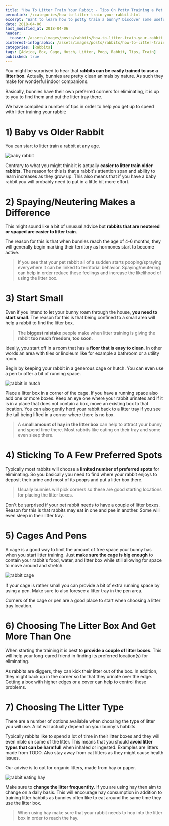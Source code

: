 ```yaml
---
title: "How To Litter Train Your Rabbit - Tips On Potty Training a Pet Bunny"
permalink: /:categories/how-to-litter-train-your-rabbit.html
excerpt: "Want to learn how to potty train a bunny? Discover some usefull tips on litter training your pet rabbit."
date: 2018-04-06
last_modified_at: 2018-04-06
header:
  teaser: /assets/images/posts/rabbits/how-to-litter-train-your-rabbit.jpg
pinterest-infographic: /assets/images/posts/rabbits/how-to-litter-train-your-rabbit-infographic.png
categories: [Rabbits]
tags: [Advice, Box, Cage, Hutch, Litter, Poop, Rabbit, Tips, Train]
published: true
---
```

You might be surprised to hear that **rabbits can be easily trained to use a litter box**. Actually, bunnies are pretty clean animals by nature. As such they make for wonderful indoor companions.

Basically, bunnies have their own preferred corners for eliminating, it is up to you to find them and put the litter tray there.

We have compiled a number of tips in order to help you get up to speed with litter training your rabbit:

# 1) Baby vs Older Rabbit

You can start to litter train a rabbit at any age.

<img src="{{ site.url }}/assets/images/posts/rabbits/baby-rabbit.jpg" alt="baby rabbit" class="align-right">

Contrary to what you might think it is actually **easier to litter train older rabbits**. The reason for this is that a rabbit's attention span and ability to learn increases as they grow up. This also means that if you have a baby rabbit you will probably need to put in a little bit more effort.

# 2) Spaying/Neutering Makes a Difference

This might sound like a bit of unusual advice but **rabbits that are neutered or spayed are easier to litter train**.

The reason for this is that when bunnies reach the age of 4-6 months, they will generally begin marking their territory as hormones start to become active.

> If you see that your pet rabbit all of a sudden starts pooping/spraying everywhere it can be linked to territorial behavior. Spaying/neutering can help in order reduce these feelings and increase the likelihood of using the litter box.

# 3) Start Small

Even if you intend to let your bunny roam through the house, **you need to start small**. The reason for this is that being confined to a small area will help a rabbit to find the litter box. 

> The **biggest mistake** people make when litter training is giving the rabbit **too much freedom, too soon**.

Ideally, you start off in a room that has a **floor that is easy to clean**. In other words an area with tiles or linoleum like for example a bathroom or a utility room.

Begin by keeping your rabbit in a generous cage or hutch. You can even use a pen to offer a bit of running space.

<img src="{{ site.url }}/assets/images/posts/rabbits/rabbit-in-hutch.jpg" alt="rabbit in hutch" class="align-right">

Place a litter box in a corner of the cage. If you have a running space also add one or more boxes. Keep an eye one where your rabbit urinates and if it is in a place that does not contain a box, move an existing box to that location. You can also gently herd your rabbit back to a litter tray if you see the tail being lifted in a corner where there is no box.

> A **small amount of hay in the litter box** can help to attract your bunny and spend time there. Most rabbits like eating on their tray and some even sleep there.

# 4) Sticking To A Few Preferred Spots

Typically most rabbits will choose a **limited number of preferred spots** for eliminating. So you basically you need to find where your rabbit enjoys to deposit their urine and most of its poops and put a litter box there.

> Usually bunnies will pick corners so these are good starting locations for placing the litter boxes.

Don't be surprised if your pet rabbit needs to have a couple of litter boxes. Reason for this is that rabbits may eat in one and pee in another. Some will even sleep in their litter tray.

# 5) Cages And Pens

A cage is a good way to limit the amount of free space your bunny has when you start litter training. Just **make sure the cage is big enough** to contain your rabbit's food, water, and litter box while still allowing for space to move around and stretch.

<img src="{{ site.url }}/assets/images/posts/rabbits/rabbit-cage.jpg" alt="rabbit cage" class="align-right">

If your cage is rather small you can provide a bit of extra running space by using a pen. Make sure to also foresee a litter tray in the pen area.

Corners of the cage or pen are a good place to start when choosing a litter tray location.

# 6) Choosing The Litter Box And Get More Than One

When starting the training it is best to **provide a couple of litter boxes**. This will help your long-eared friend in finding its preferred location(s) for eliminating.

As rabbits are diggers, they can kick their litter out of the box. In addition, they might back up in the corner so far that they urinate over the edge. Getting a box with higher edges or a cover can help to control these problems.

# 7) Choosing The Litter Type

There are a number of options available when choosing the type of litter you will use. A lot will actually depend on your bunny's habbits.

Typically rabbits like to spend a lot of time in their litter boxes and they will even nible on some of the litter. This means that you should **avoid litter types that can be harmfull** when inhaled or ingested. Examples are litters made from TODO. Also stay away from cat litters as they might cause health issues.

Our advise is to opt for organic litters, made from hay or paper.

<img src="{{ site.url }}/assets/images/posts/rabbits/rabbit-eating-hay.jpg" alt="rabbit eating hay" class="align-right">

Make sure to **change the litter frequentlty**. If you are using hay then aim to change on a daily basis. This will encourage hay consumption in addition to training litter habbits as bunnies often like to eat around the same time they use the litter box.

> When using hay make sure that your rabbit needs to hop into the litter box in order to reach the hay.
